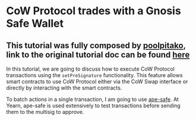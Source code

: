 # CoW Protocol trades with a Gnosis Safe Wallet

## This tutorial was fully composed by [poolpitako](https://twitter.com/poolpitako), link to the original tutorial doc can be found  [here](https://hackmd.io/@2jvugD4TTLaxyG3oLkPg-g/H14TQ1Omt)

In this tutorial, we are going to discuss how to execute CoW Protocol transactions using the `setPreSignature` functionality. This feature allows smart contracts to use CoW Protocol either via the CoW Swap interface or directly by interacting with the smart contracts.

To batch actions in a single transaction, I am going to use [ape-safe](https://github.com/banteg/ape-safe). At Yearn, ape-safe is used extensively to test transactions before sending them to the multisig to approve.
